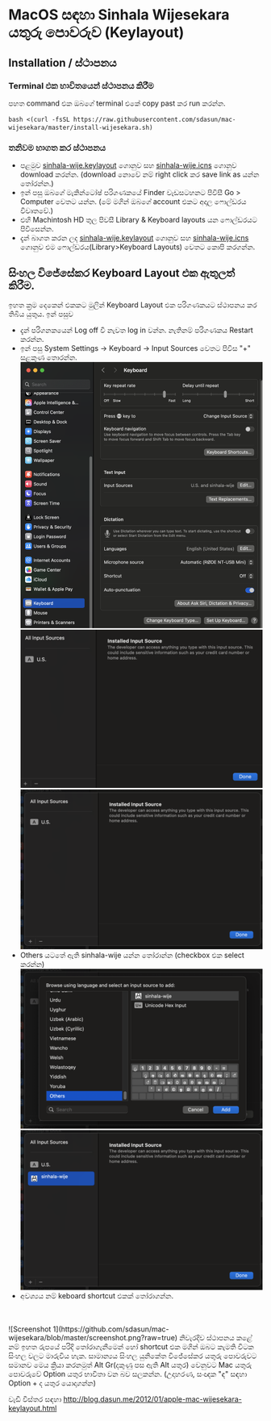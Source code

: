 # MacOS සඳහා Sinhala Wijesekara යතුරු පොවරුව (Keylayout)

## Installation / ස්ථාපනය

### Terminal එක භාවිතයෙන් ස්ථාපනය කිරීම
පහත command එක ඔබගේ terminal එකේ copy past කර run කරන්න.
```
bash <(curl -fsSL https://raw.githubusercontent.com/sdasun/mac-wijesekara/master/install-wijesekara.sh)
```
### තනිවම භාගත කර ස්ථාපනය
* පළමුව [sinhala-wije.keylayout](https://raw.githubusercontent.com/sdasun/mac-wijesekara/master/sinhala-wije.keylayout) ගොනුව සහ [sinhala-wije.icns](https://raw.githubusercontent.com/sdasun/mac-wijesekara/master/sinhala-wije.icns) ගොනුව download කරන්න. (download නොවේ නම් right click කර save link as යන්න තෝරන්න.)
* ඉන් පසු ඔබගේ මැකින්ටෝෂ් පරිගණකයේ Finder වැඩසටහනට පිවිසී Go > Computer වෙතට යන්න.
(මේ මගින් ඔබගේ account එකට අදාල ෆොල්ඩරය  විවෘතවේ.)
* එහි Machintosh HD තුල පිවසී Library & Keyboard layouts යන ෆොල්ඩරයට පිවිසෙන්න.
* දැන් බාගත කරන ලද [sinhala-wije.keylayout](https://raw.githubusercontent.com/sdasun/mac-wijesekara/master/sinhala-wije.keylayout) ගොනුව සහ [sinhala-wije.icns](https://raw.githubusercontent.com/sdasun/mac-wijesekara/master/sinhala-wije.icns) ගොනුව එම ෆොල්ඩරය(Library>Keyboard Layouts) වෙතට කොපි කරගන්න.


## සිංහල විජේසේකර Keyboard Layout එක ඇතුලත් කිරීම.
ඉහත ක්‍රම දෙකෙන් එකකට මුලින් Keyboard Layout එක පරිගණකයට ස්ථාපනය කර තිබිය යුතුය. ඉන් පසුව
* දැන් පරිගනකයෙන් Log off වී නැවත log in වන්න. නැතිනම් පරිගණකය Restart කරන්න.
* ඉන් පසු System Settings → Keyboard → Input Sources  වෙතට පිවිස "+" සළකුණ තොරන්න.
<br/>![Step 1](https://github.com/sdasun/mac-wijesekara/blob/master/images/step1.png?raw=true)
<br/>![Step 2](https://github.com/sdasun/mac-wijesekara/blob/master/images/step2.png?raw=true)
<br/>![Step 3](https://github.com/sdasun/mac-wijesekara/blob/master/images/step3.png?raw=true)
* Others යටතේ ඇති sinhala-wije යන්න තෝරාන්න (checkbox එක ‍select  කරන්න)
<br/>![Step 4](https://github.com/sdasun/mac-wijesekara/blob/master/images/step4.png?raw=true)
<br/>![Step 5](https://github.com/sdasun/mac-wijesekara/blob/master/images/step5.png?raw=true)
* අවශ්‍යය නම් keboard shortcut එකක් තෝරාගන්න.
<br/>
<br/>![Screenshot 1](https://github.com/sdasun/mac-wijesekara/blob/master/screenshot.png?raw=true)
නිවැරදිව ස්ථාපනය කළේ නම් ඉහත රුපයේ පරිදි තෝරාගැනීමෙන් හෝ shortcut එක මගින් ඔබට කැමති විටක සිංහල වලට මාරුවිය හැක. සාමාන්‍යය සිංහල යුනිකේත විජේසේකර යතුරු පොවරුවට සමානව මෙය ක්‍රියා කරනමුත් Alt Gr(දකුණු පස ඇති Alt යතුර) වෙනුවට Mac යතුරු පොවරුවේ Option යතුර භාවිතා වන බව සලකන්න. (උදාහරණ, සංඥක "ඳ" සඳහා Option + ද යතුර යොදාගන්න)

වැඩි විස්තර සඳහා http://blog.dasun.me/2012/01/apple-mac-wijesekara-keylayout.html
